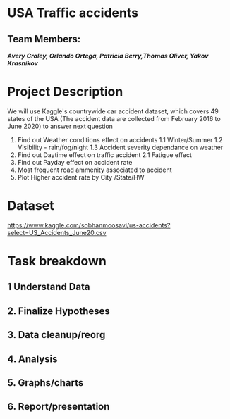 # USA Traffic accidents 
## Team Members:

**_Avery Croley, Orlando Ortega, Patricia Berry,Thomas Oliver, Yakov Krasnikov_**

# Project Description 
 We will use Kaggle's countrywide car accident dataset, which covers 49 states of the USA (The accident data are collected from February 2016 to June 2020) to answer next question 

1. Find out Weather conditions effect on accidents
    1.1 Winter/Summer
    1.2 Visibility - rain/fog/night
    1.3 Accident severity dependance on weather
2. Find out Daytime effect on traffic accident
    2.1 Fatigue effect
3. Find out Payday effect on accident rate
4. Most frequent road ammenity associated to accident
5. Plot Higher accident rate by  City /State/HW 

# Dataset 
https://www.kaggle.com/sobhanmoosavi/us-accidents?select=US_Accidents_June20.csv

# Task breakdown 
## 1 Understand Data

## 2. Finalize Hypotheses

## 3. Data cleanup/reorg

## 4. Analysis

## 5. Graphs/charts

## 6. Report/presentation